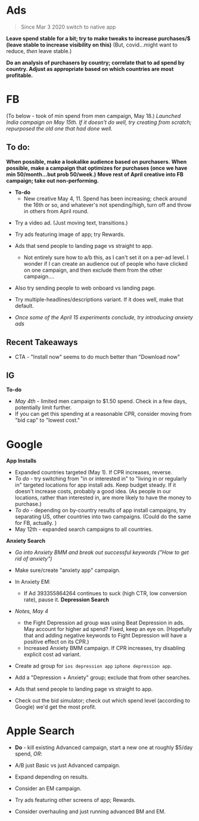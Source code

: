 # Ads
> Since Mar 3 2020 switch to native app

**Leave spend stable for a bit; try to make tweaks to increase purchases/$ (leave stable to increase visibility on this)** (But, covid...might want to reduce, *then* leave stable.)

**Do an analysis of purchasers by country; correlate that to ad spend by country. Adjust as appropriate based on which countries are most profitable.** 

# FB
(To below - took of min spend from men campaign, May 18.)
*Launched India campaign on May 15th. If it doesn't do well, try creating from scratch; repurposed the old one that had done well.* 

## To do: 

**When possible, make a lookalike audience based on purchasers.**
**When possible, make a campaign that optimizes for purchases (once we have min 50/month...but prob 50/week.)**
**Move rest of April creative into FB campaign; take out non-performing.**

* **To-do** 
    * New creative May 4, 11. Spend has been increasing; check around the 16th or so, and whatever's not spending/high, turn off and throw in others from April round.  

- Try a video ad. (Just moving text, transitions.)


* Try ads featuring image of app; try Rewards. 
* Ads that send people to landing page vs straight to app. 
    * Not entirely sure how to a/b this, as I can't set it on a per-ad level. I wonder if I can create an audience out of people who have clicked on one campaign, and then exclude them from the other campaign....
* Also try sending people to web onboard vs landing page. 

* Try multiple-headlines/descriptions variant. If it does well, make that default. 
* *Once some of the April 15 experiments conclude, try introducing anxiety ads*

## Recent Takeaways
* CTA - "Install now" seems to do much better than "Download now"

## IG
**To-do**
* *May 4th* - limited men campaign to $1.50 spend. Check in a few days, potentially limit further.
* If you can get this spending at a reasonable CPR, consider moving from "bid cap" to "lowest cost."

# Google
**App Installs**
* Expanded countries targeted (May 1). If CPR increases, reverse. 
* *To do* - try switching from "in or interested in" to "living in or regularly in" targeted locations for app install ads. Keep budget steady. If it doesn't increase costs, probably a good idea. (As people in our locations, rather than interested in, are more likely to have the money to purchase.)
* *To do* - depending on by-country results of app install campaigns, try separating US, other countries into two campaigns. (Could do the same for FB, actually.
)
* May 12th - expanded search campaigns to all countries. 

**Anxiety Search**
* *Go into Anxiety BMM and break out successful keywords ("How to get rid of anxiety")*
* Make sure/create "anxiety app" campaign.
* In Anxiety EM:
    * If Ad 393355864264 continues to suck (high CTR, low conversion rate), pause it.
**Depression Search**
* *Notes, May 4* 
    * the Fight Depression ad group was using Beat Depression in ads. May account for higher ad spend? Fixed, keep an eye on. (Hopefully that and adding negative keywords to Fight Depression will have a positive effect on its CPR.)
    * Increased Anxiety BMM campaign. If CPR increases, try disabling explicit cost ad variant.  


* Create ad group for `ios depression app` `iphone depression app`.

* Add a "Depression + Anxiety" group; exclude that from other searches. 
* Ads that send people to landing page vs straight to app. 
* Check out the bid simulator; check out which spend level (according to Google) we'd get the most profit.

# Apple Search
* **Do** - kill existing Advanced campaign, start a new one at roughly $5/day spend, *OR*:
* A/B just Basic vs just Advanced campaign. 

* Expand depending on results.
* Consider an EM campaign. 
* Try ads featuring other screens of app; Rewards. 
* Consider overhauling and just running advanced BM and EM.

